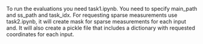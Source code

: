 To run the evaluations you need task1.ipynb. You need to specify main_path and ss_path and task_idx. For requesting sparse measurements use task2.ipynb, it will create mask for sparse measurements for each input and. It will also create a pickle file that includes a dictionary with requested coordinates for each input.
